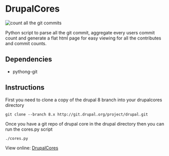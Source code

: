 # DrupalCores
![count all the git commits](https://github.com/ericduran/drupalcores/raw/pystart/img.jpg)


Python script to parse all the git commit, aggregate every users commit count and generate
a flat html page for easy viewing for all the contributes and commit counts.


## Dependencies

* pythong-git

## Instructions
First you need to clone a copy of the drupal 8 branch into your drupalcores directory
    
    git clone --branch 8.x http://git.drupal.org/project/drupal.git

Once you have a git repo of drupal core in the drupal directory then you can run the cores.py script
    
    ./cores.py


View online:
 [DrupalCores](http://ericduran.co/drupalcores/)